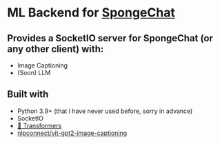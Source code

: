 # ML Backend for [SpongeChat](https://github.com/artificialbutter/SpongeChat)

## Provides a SocketIO server for SpongeChat (or any other client) with: 

- Image Captioning
- (Soon) LLM

## Built with

- Python 3.9+ (that i have never used before, sorry in advance)
- SocketIO
- [🤗 Transformers](https://huggingface.co/docs/transformers/index)
- [nlpconnect/vit-gpt2-image-captioning](https://huggingface.co/nlpconnect/vit-gpt2-image-captioning)

